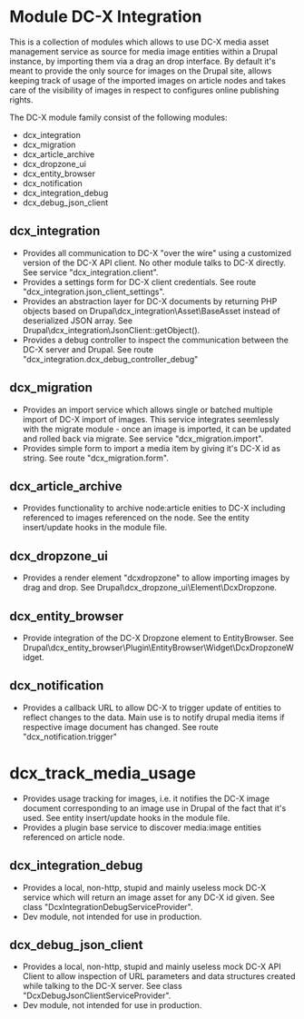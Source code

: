 # Module DC-X Integration
This is a collection of modules which allows to use DC-X media asset management
service as source for media image entities within a Drupal instance, by
importing them via a drag an drop interface.
By default it's meant to provide the only source for images on the Drupal site,
allows keeping track of usage of the imported images on article nodes and takes
care of the visibility of images in respect to configures online publishing
rights.

The DC-X module family consist of the following modules:

* dcx_integration
* dcx_migration
* dcx_article_archive
* dcx_dropzone_ui
* dcx_entity_browser
* dcx_notification
* dcx_integration_debug
* dcx_debug_json_client

## dcx_integration
* Provides all communication to DC-X "over the wire" using a customized version of the DC-X API client. No other module talks to DC-X directly. See service "dcx_integration.client".
* Provides a settings form for DC-X client credentials. See route "dcx_integration.json_client_settings".
* Provides an abstraction layer for DC-X documents by returning PHP objects based on Drupal\dcx_integration\Asset\BaseAsset instead of deserialized JSON array. See Drupal\dcx_integration\JsonClient::getObject().
* Provides a debug controller to inspect the communication between the DC-X server and Drupal. See route "dcx_integration.dcx_debug_controller_debug"

## dcx_migration
* Provides an import service which allows single or batched multiple import of DC-X import of images. This service integrates seemlessly with the migrate module - once an image is imported, it can be updated and rolled back via migrate. See service "dcx_migration.import".
* Provides simple form to import a media item by giving it's DC-X id as string. See route "dcx_migration.form".

## dcx_article_archive
* Provides functionality to archive node:article enities to DC-X including referenced to images referenced on the node. See the entity insert/update hooks in the module file.

## dcx_dropzone_ui
* Provides a render element "dcxdropzone" to allow importing images by drag and drop. See Drupal\dcx_dropzone_ui\Element\DcxDropzone.

## dcx_entity_browser
* Provide integration of the DC-X Dropzone element to EntityBrowser. See Drupal\dcx_entity_browser\Plugin\EntityBrowser\Widget\DcxDropzoneWidget.

## dcx_notification
* Provides a callback URL to allow DC-X to trigger update of entities to reflect changes to the data. Main use is to notify drupal media items if respective image document has changed. See route "dcx_notification.trigger"

# dcx_track_media_usage
* Provides usage tracking for images, i.e. it notifies the DC-X image document corresponding to an image use in Drupal of the fact that it's used. See entity insert/update hooks in the module file.
* Provides a plugin base service to discover media:image entities referenced on article node.

## dcx_integration_debug
* Provides a local, non-http, stupid and mainly useless mock DC-X service which will return an image asset for any DC-X id given. See class "DcxIntegrationDebugServiceProvider".
* Dev module, not intended for use in production.

## dcx_debug_json_client
* Provides a local, non-http, stupid and mainly useless mock DC-X API Client to allow inspection of URL parameters and data structures created while talking to the DC-X server. See class "DcxDebugJsonClientServiceProvider".
* Dev module, not intended for use in production.
